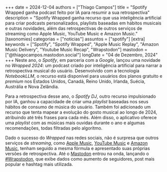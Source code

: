 +++
date = 2024-12-04
authors = ["Thiago Campos"]
title = "Spotify Wrapped ganha podcast feito por IA para resumir a sua retrospectiva"
description = "Spotify Wrapped ganha recurso que usa inteligência artificial para criar podcasts personalizados, playlists baseadas em hábitos musicais e outras novidades, além das retrospectivas de outros serviços de streaming como Apple Music, YouTube Music e Amazon Music." 
[taxonomies]
categorias = ["noticias"]
assuntos = ["spotify"]
[extra]
keywords = ["Spotify", "Spotify Wrapped", "Apple Music Replay", "Amazon Music Delivery", "Youtube Music Recap", "Wrapstodon"]
mastodon = ["@thiagocampos.mastodon.social"]
longDate = "04 de Dezembro, 2024"
+++
Neste ano, o *Spotify*, em parceria com a *Google*, lançou uma novidade no *Wrapped 2024*: um podcast criado por inteligência artificial para narrar a retrospectiva musical do usuário. Desenvolvido com a tecnologia *NotebookLLM*, o recurso está disponível para usuários dos planos gratuito e *premium* nos Estados Unidos, Canadá, Reino Unido, Irlanda, Suécia, Austrália e Nova Zelândia.

Para a retrospectiva desse ano, o *Spotify DJ*, outro recurso impulsionado por IA, ganhou a capacidade de criar uma *playlist* baseadas nos seus hábitos de consumo de música do usuário. Também foi adicionado um recurso que tenta mapear a evolução do gosto musical ao longo de 2024, atribuindo até três frases para cada mês. Além disso, o aplicativo oferece uma *playlist* com as músicas mais ouvidas durante o ano e algumas recomendações, todas filtradas pelo algoritmo.

Dado o sucesso do *Wrapped* nas redes sociais, não é surpresa que outros serviços de *streaming*, como [Apple Music](https://music.apple.com/us/replay), [YouTube Music](https://blog.youtube/news-and-events/2024-music-recap-youtube/) e [Amazon Music](https://www.aboutamazon.com/news/entertainment/amazon-music-recap-delivered-2024-songs-artists-podcasts), tenham seguido a mesma fórmula e apresentado suas próprias versões de retrospectiva. Até o [Mastodon](https://joinmastodon.org/) entrou na onda, lançando o [\#Wrapstodon](https://mastodon.social/tags/Wrapstodon), que exibe dados como aumento de seguidores, post mais popular e hashtag mais utilizada.
